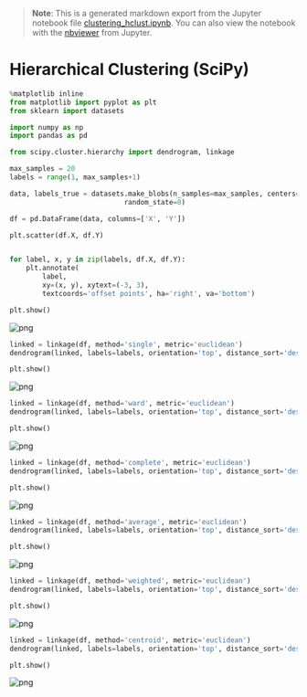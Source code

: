 >**Note**: This is a generated markdown export from the Jupyter notebook file [clustering_hclust.ipynb](clustering_hclust.ipynb).
>You can also view the notebook with the [nbviewer](https://nbviewer.jupyter.org/github/rueedlinger/machine-learning-snippets/blob/master/notebooks/unsupervised/clustering/hclust/clustering_hclust.ipynb) from Jupyter. 

# Hierarchical Clustering (SciPy)


```python
%matplotlib inline
from matplotlib import pyplot as plt
from sklearn import datasets

import numpy as np
import pandas as pd

from scipy.cluster.hierarchy import dendrogram, linkage
```


```python
max_samples = 20
labels = range(1, max_samples+1)

data, labels_true = datasets.make_blobs(n_samples=max_samples, centers=[[1,1],[0,5],[2,8]], cluster_std=0.7,
                            random_state=0)

df = pd.DataFrame(data, columns=['X', 'Y'])

plt.scatter(df.X, df.Y)


for label, x, y in zip(labels, df.X, df.Y):
    plt.annotate(
        label,
        xy=(x, y), xytext=(-3, 3),
        textcoords='offset points', ha='right', va='bottom')

plt.show()
```


    
![png](clustering_hclust_files/clustering_hclust_2_0.png)
    



```python
linked = linkage(df, method='single', metric='euclidean')
dendrogram(linked, labels=labels, orientation='top', distance_sort='descending', show_leaf_counts=True)

plt.show()
```


    
![png](clustering_hclust_files/clustering_hclust_3_0.png)
    



```python
linked = linkage(df, method='ward', metric='euclidean')
dendrogram(linked, labels=labels, orientation='top', distance_sort='descending', show_leaf_counts=True)

plt.show()
```


    
![png](clustering_hclust_files/clustering_hclust_4_0.png)
    



```python
linked = linkage(df, method='complete', metric='euclidean')
dendrogram(linked, labels=labels, orientation='top', distance_sort='descending', show_leaf_counts=True)

plt.show()
```


    
![png](clustering_hclust_files/clustering_hclust_5_0.png)
    



```python
linked = linkage(df, method='average', metric='euclidean')
dendrogram(linked, labels=labels, orientation='top', distance_sort='descending', show_leaf_counts=True)

plt.show()
```


    
![png](clustering_hclust_files/clustering_hclust_6_0.png)
    



```python
linked = linkage(df, method='weighted', metric='euclidean')
dendrogram(linked, labels=labels, orientation='top', distance_sort='descending', show_leaf_counts=True)

plt.show()
```


    
![png](clustering_hclust_files/clustering_hclust_7_0.png)
    



```python
linked = linkage(df, method='centroid', metric='euclidean')
dendrogram(linked, labels=labels, orientation='top', distance_sort='descending', show_leaf_counts=True)

plt.show()
```


    
![png](clustering_hclust_files/clustering_hclust_8_0.png)
    
